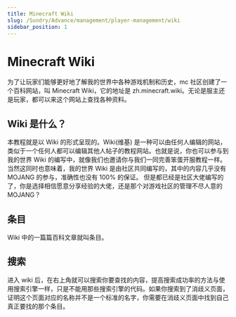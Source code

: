 ```yaml
---
title: Minecraft Wiki
slug: /Sundry/Advance/management/player-management/wiki
sidebar_position: 1
---
```


# Minecraft Wiki

为了让玩家们能够更好地了解我的世界中各种游戏机制和历史，mc 社区创建了一个百科网站，叫 Minecraft Wiki，它的地址是 zh.minecraft.wiki。无论是服主还是玩家，都可以来这个网站上查找各种资料。

## Wiki 是什么？

本教程就是以 Wiki 的形式呈现的。Wiki(维基) 是一种可以由任何人编辑的网站，类似于一个任何人都可以编辑其他人帖子的教程网站。也就是说，你也可以参与到我的世界 Wiki 的编写中，就像我们也邀请你与我们一同完善笨蛋开服教程一样。
当然这同时也意味着，我的世界 Wiki 是由社区共同编写的，其中的内容几乎没有 MOJANG 的参与，准确性也没有 100% 的保证。
但是都已经是社区大佬编写的了，你是选择相信愿意分享经验的大佬，还是那个对游戏社区的管理不尽人意的 MOJANG？

## 条目

Wiki 中的一篇篇百科文章就叫条目。

## 搜索

进入 wiki 后，在右上角就可以搜索你要查找的内容，提高搜索成功率的方法与使用搜索引擎一样，只是不能用那些搜索引擎的代码。如果你搜索到了消歧义页面，证明这个页面对应的名称并不是一个标准的名字，你需要在消歧义页面中找到自己真正要找的那个条目。

